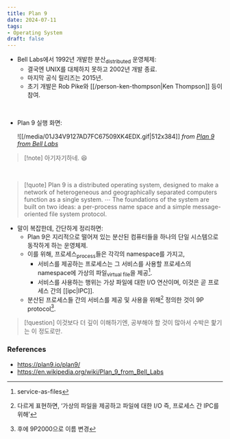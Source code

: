 ```yaml
---
title: Plan 9
date: 2024-07-11
tags:
- Operating System
draft: false
---
```


- Bell Labs에서 1992년 개발한 분산<sub>distributed</sub> 운영체제:
    - 결국엔 UNIX를 대체하지 못하고 2002년 개발 종료.
    - 마지막 공식 릴리즈는 2015년.
    - 초기 개발은 Rob Pike와 [[/person-ken-thompson|Ken Thompson]] 등이 참여.

<BR /> 

- Plan 9 실행 화면:

    ![[/media/01J34V9127AD7FC67509XK4EDX.gif|512x384]]
    *from [Plan 9 from Bell Labs](https://plan9.io/plan9/)*

> [!note] 아기자기하네. 😆

<BR /> 

> [!quote] Plan 9 is a distributed operating system, designed to make a network of heterogeneous and geographically separated computers function as a single system. $\cdots$ The foundations of the system are built on two ideas: a per-process name space and a simple message-oriented file system protocol.
- 말이 복잡한데, 간단하게 정리하면:
    - Plan 9은 지리적으로 떨어져 있는 분산된 컴퓨터들을 하나의 단일 시스템으로 동작하게 하는 운영체제.
    - 이를 위해, 프로세스<sub>process</sub>들은 각각의 namespace를 가지고,
        - 서비스를 제공하는 프로세스는 그 서비스를 사용할 프로세스의 namespace에 가상의 파일<sub>virtual file</sub>을 제공[^1].
        - 서비스를 사용하는 행위는 가상 파일에 대한 I/O 연산이며, 이것은 곧 프로세스 간의 [[ipc|IPC]].
    - 분산된 프로세스들 간의 서비스를 제공 및 사용을 위해[^2] 정의한 것이 9P protocol[^3].

[^1]: service-as-files
[^2]: 다르게 표현하면, ‘가상의 파일을 제공하고 파일에 대한 I/O 즉, 프로세스 간 IPC를 위해’
[^3]: 후에 9P2000으로 이름 변경


> [!question] 이것보다 더 깊이 이해하기엔, 공부해야 할 것이 많아서 수박은 핥기는 이 정도로만.


### References
- https://plan9.io/plan9/
- https://en.wikipedia.org/wiki/Plan_9_from_Bell_Labs